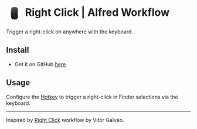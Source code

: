 # <img src="img/logo.png" alt="Alfred Right Click Workflow" align="center" width="45"/> Right Click | Alfred Workflow

Trigger a right-click on anywhere with the keyboard.

## Install

- Get it on GitHub [here](https://github.com/vanstrouble/right-click-alfred-workflow/releases)

## Usage

Configure the [Hotkey](https://www.alfredapp.com/help/workflows/triggers/hotkey/) to trigger a right-click in Finder selections via the keyboard.

---

Inspired by [Right Click](https://github.com/vitorgalvao/right-click-workflow.git) workflow by Vitor Galvão.
